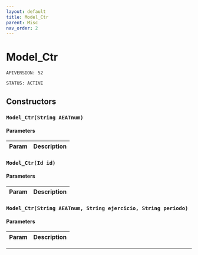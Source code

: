 ```yaml
---
layout: default
title: Model_Ctr
parent: Misc
nav_order: 2
---
```


# Model_Ctr

`APIVERSION: 52`

`STATUS: ACTIVE`

## Constructors

### `Model_Ctr(String AEATnum)`

#### Parameters

| Param | Description |
| ----- | ----------- |

### `Model_Ctr(Id id)`

#### Parameters

| Param | Description |
| ----- | ----------- |

### `Model_Ctr(String AEATnum, String ejercicio, String periodo)`

#### Parameters

| Param | Description |
| ----- | ----------- |

---
